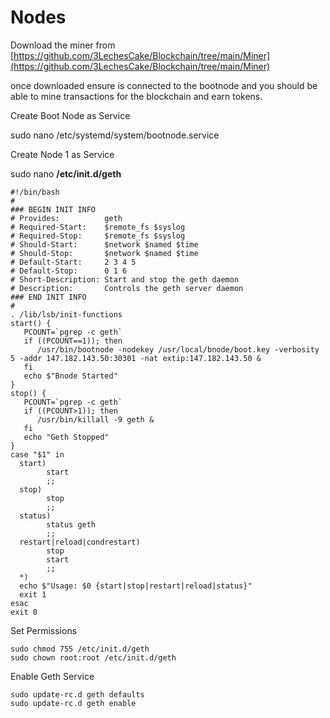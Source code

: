 # Nodes

Download the miner from [https://github.com/3LechesCake/Blockchain/tree/main/Miner](https://github.com/3LechesCake/Blockchain/tree/main/Miner)

once downloaded ensure is connected to the bootnode and you should be able to mine transactions for the blockchain and earn tokens.

Create Boot Node as Service

sudo nano /etc/systemd/system/bootnode.service

Create Node 1 as Service

sudo nano  **/etc/init.d/geth**



```
#!/bin/bash
#
### BEGIN INIT INFO
# Provides:          geth
# Required-Start:    $remote_fs $syslog
# Required-Stop:     $remote_fs $syslog
# Should-Start:      $network $named $time
# Should-Stop:       $network $named $time
# Default-Start:     2 3 4 5
# Default-Stop:      0 1 6
# Short-Description: Start and stop the geth daemon
# Description:       Controls the geth server daemon
### END INIT INFO
#
. /lib/lsb/init-functions
start() {   
   PCOUNT=`pgrep -c geth`
   if ((PCOUNT==1)); then
      /usr/bin/bootnode -nodekey /usr/local/bnode/boot.key -verbosity 5 -addr 147.182.143.50:30301 -nat extip:147.182.143.50 &
   fi
   echo $"Bnode Started"
}
stop() {
   PCOUNT=`pgrep -c geth`
   if ((PCOUNT>1)); then   
      /usr/bin/killall -9 geth &
   fi
   echo "Geth Stopped"
}
case "$1" in
  start)
        start
        ;;
  stop)
        stop
        ;;
  status)
        status geth
        ;;
  restart|reload|condrestart)
        stop
        start
        ;;
  *)
  echo $"Usage: $0 {start|stop|restart|reload|status}"
  exit 1
esac
exit 0
```



Set Permissions

```
sudo chmod 755 /etc/init.d/geth
sudo chown root:root /etc/init.d/geth
```

Enable Geth Service

```
sudo update-rc.d geth defaults
sudo update-rc.d geth enable
```
